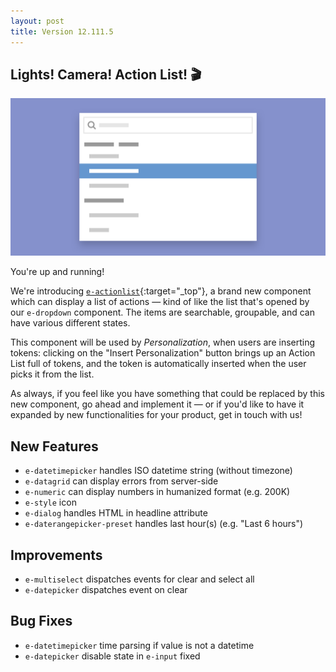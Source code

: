 ```yaml
---
layout: post
title: Version 12.111.5
---
```


## Lights! Camera! Action List! 🎬

![_config.yml](./images/actionlist.png)

You're up and running!

We're introducing [`e-actionlist`](https://redirector.eservice.emarsys.net/ui/latest/doc/actionlist.html){:target="_top"}, a brand new component which can display a list of actions — kind of like the list that's opened by our `e-dropdown` component. The items are searchable, groupable, and can have various different states.

This component will be used by _Personalization_, when users are inserting tokens: clicking on the "Insert Personalization" button brings up an Action List full of tokens, and the token is automatically inserted when the user picks it from the list.

As always, if you feel like you have something that could be replaced by this new component, go ahead and implement it — or if you'd like to have it expanded by new functionalities for your product, get in touch with us!

## New Features
- `e-datetimepicker` handles ISO datetime string (without timezone)
- `e-datagrid` can display errors from server-side
- `e-numeric` can display numbers in humanized format (e.g. 200K)
- `e-style` icon
- `e-dialog` handles HTML in headline attribute
- `e-daterangepicker-preset` handles last hour(s) (e.g. "Last 6 hours")

## Improvements
- `e-multiselect` dispatches events for clear and select all
- `e-datepicker` dispatches event on clear

## Bug Fixes
- `e-datetimepicker` time parsing if value is not a datetime
- `e-datepicker` disable state in `e-input` fixed
